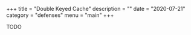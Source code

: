 +++
title = "Double Keyed Cache"
description = ""
date = "2020-07-21"
category = "defenses"
menu = "main"
+++

TODO